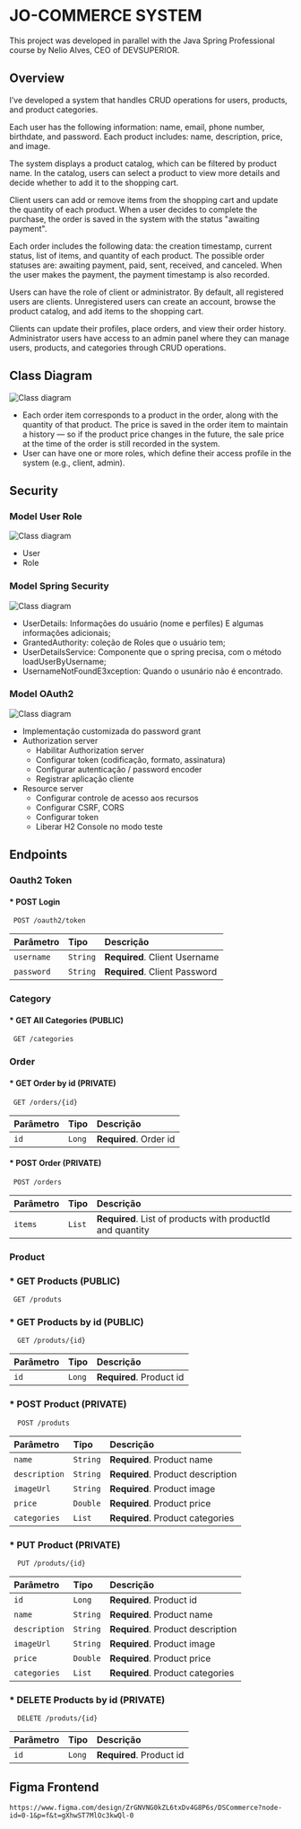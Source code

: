 
# JO-COMMERCE SYSTEM

This project was developed in parallel with the Java Spring Professional course by Nelio Alves, CEO of DEVSUPERIOR.

## Overview

I’ve developed a system that handles CRUD operations for users, products, and product categories.

Each user has the following information: name, email, phone number, birthdate, and password.
Each product includes: name, description, price, and image.

The system displays a product catalog, which can be filtered by product name. In the catalog, users can select a product to view more details and decide whether to add it to the shopping cart.

Client users can add or remove items from the shopping cart and update the quantity of each product.
When a user decides to complete the purchase, the order is saved in the system with the status "awaiting payment".

Each order includes the following data: the creation timestamp, current status, list of items, and quantity of each product.
The possible order statuses are: awaiting payment, paid, sent, received, and canceled.
When the user makes the payment, the payment timestamp is also recorded.

Users can have the role of client or administrator. By default, all registered users are clients.
Unregistered users can create an account, browse the product catalog, and add items to the shopping cart.

Clients can update their profiles, place orders, and view their order history.
Administrator users have access to an admin panel where they can manage users, products, and categories through CRUD operations.
   

## Class Diagram
![Class diagram](/src/main/resources/img/class-diagram.png)
* Each order item corresponds to a product in the order, along with the quantity of that product.
The price is saved in the order item to maintain a history — so if the product price changes in the future, the sale price at the time of the order is still recorded in the system.
* User can have one or more roles, which define their access profile in the system (e.g., client, admin).

## Security
### Model User Role
![Class diagram](/src/main/resources/img/user-role-model.png)
* User
* Role

### Model Spring Security
![Class diagram](/src/main/resources/img/spring-security-checklist.png)
*	UserDetails: Informações do usuário (nome e perfiles) E algumas informações adicionais;
*	GrantedAuthority: coleção de Roles que o usuário tem;
*	UserDetailsService: Componente que o spring precisa, com o método loadUserByUsername;
*	UsernameNotFoundE3xception: Quando o usunário não é encontrado.


### Model OAuth2
![Class diagram](/src/main/resources/img/oauth2.png)
* Implementação customizada do password grant
* Authorization server 
  * Habilitar Authorization server
  * Configurar token (codificação, formato, assinatura)
  * Configurar autenticação / password encoder
  * Registrar aplicação cliente
* Resource server 
  * Configurar controle de acesso aos recursos
  * Configurar CSRF, CORS
  * Configurar token
  * Liberar H2 Console no modo teste


## Endpoints
### Oauth2 Token
#### * POST Login
```http
 POST /oauth2/token
```
| Parâmetro   | Tipo       |Descrição|
| :---------- | :--------- | :------------------------------------------ |
| `username`  | `String` | **Required**. Client Username |
| `password`  | `String` | **Required**. Client Password |

### Category
#### * GET All Categories (PUBLIC)
```http
 GET /categories
```

### Order
#### * GET Order by id (PRIVATE)
```http
 GET /orders/{id}
```
| Parâmetro   | Tipo       |Descrição|
| :---------- | :--------- | :------------------------------------------ |
| `id`  | `Long` | **Required**. Order id |

#### * POST Order (PRIVATE)
```http
 POST /orders
```
| Parâmetro   | Tipo       |Descrição|
| :---------- | :--------- | :------------------------------------------ |
| `items`  | `List` | **Required**. List of products with productId and quantity |

### Product
### * GET Products (PUBLIC)
```http
 GET /produts
```

### * GET Products by id (PUBLIC)
```http
  GET /produts/{id}
```
| Parâmetro   | Tipo       |Descrição|
| :---------- | :--------- | :------------------------------------------ |
| `id`  | `Long` | **Required**. Product id |

### * POST Product (PRIVATE)
```http
  POST /produts
```
| Parâmetro   | Tipo       |Descrição|
| :---------- | :--------- | :------------------------------------------ |
| `name`      | `String` | **Required**. Product name |
| `description` | `String` | **Required**. Product description |
| `imageUrl`    | `String` | **Required**. Product image |
| `price` | `Double` | **Required**. Product price |
| `categories` | `List` | **Required**. Product categories |

### * PUT Product (PRIVATE)
```http
  PUT /produts/{id}
```
| Parâmetro   | Tipo       |Descrição|
| :---------- | :--------- | :------------------------------------------ |
| `id`  | `Long` | **Required**. Product id |
| `name`      | `String` | **Required**. Product name |
| `description` | `String` | **Required**. Product description |
| `imageUrl`    | `String` | **Required**. Product image |
| `price` | `Double` | **Required**. Product price |
| `categories` | `List` | **Required**. Product categories |

### * DELETE Products by id (PRIVATE)
```http
  DELETE /produts/{id}
```
| Parâmetro   | Tipo       |Descrição|
| :---------- | :--------- | :------------------------------------------ |
| `id`  | `Long` | **Required**. Product id |

## Figma Frontend
````
https://www.figma.com/design/ZrGNVNG0kZL6txDv4G8P6s/DSCommerce?node-id=0-1&p=f&t=gXhwST7MlOc3kwQl-0
````


